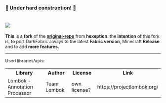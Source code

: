<!DOCTYPE html>
<html>
<meta charset="UTF-8">

<head>
    <h3>🚧 Under hard construction! 🚧</h3>
    <h1><img src="https://imgur.com/WostQmR.png">
    </h1>
    <p><b>This</b> is a <b>fork</b> of the <b><a href="https://github.com/Hexeption/DarkForge-Reborn" target="_blank">original-repo</a></b> from <b>hexeption</b>. the <b>intention</b> of this fork is, to port DarkFabric always to the latest <b>Fabric version</b>, Minecraft <b>Release</b> and to add <b>more features.</b>
        <hr>Used libraries/apis:</head>

<body>
    <table>
        <tr>
            <th>Library</th>
            <th>Author</th>
            <th>License</th>
            <th>Link</th>
        </tr>
        <tr>
            <td>Lombok - Annotation Processor</td>
            <td>Team Lombok</td>
            <td>own license?</td>
            <td>https://projectlombok.org/</td>
        </tr>
    </table>
</body>

</html>
